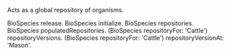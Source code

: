 Acts as a global repository of organisms.

BioSpecies release.
BioSpecies initialize.
BioSpecies repositories.
BioSpecies populatedRepositories.
(BioSpecies repositoryFor: 'Cattle') repositoryVersions.
(BioSpecies repositoryFor: 'Cattle') repositoryVersionAt: 'Mason'.
